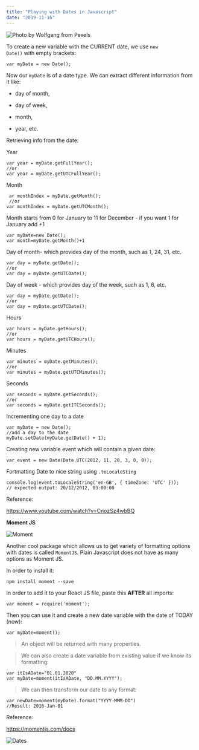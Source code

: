 ```yaml
---
title: "Playing with Dates in Javascript"
date: "2019-11-16"
---
```


![](https://i.imgur.com/ooqUgWd.jpg "Photo by Wolfgang from Pexels")


To create a new variable with the CURRENT date, we use <code>new Date()</code> with empty brackets:
```
var myDate = new Date();
```

Now our <code>myDate</code> is of a date type. We can extract different information from it like:

- day of month, 

- day of week, 

- month, 

- year, etc.

Retrieving info from the date:

Year
```
var year = myDate.getFullYear();
//or
var year = myDate.getUTCFullYear();
```

Month
```
 ar monthIndex = myDate.getMonth();
 //or
var monthIndex = myDate.getUTCMonth();
```
Month starts from 0 for January to 11 for December - if you want 1 for January add +1
```
var myDate=new Date(); 
var month=myDate.getMonth()+1
```

Day of month- which provides day of the month, such as 1, 24, 31, etc.
```
var day = myDate.getDate();
//or
var day = myDate.getUTCDate();
```

Day of week - which provides day of the week, such as 1, 6, etc.
```
var day = myDate.getDate();
//or
var day = myDate.getUTCDate();
```

Hours
```
var hours = myDate.getHours();
//or
var hours = myDate.getUTCHours();
```
Minutes
```
var minutes = myDate.getMinutes();
//or
var minutes = myDate.getUTCMinutes();
```

Seconds
```
var seconds = myDate.getSeconds();
//or
var seconds = myDate.getITCSeconds();
```

Incrementing one day to a date
```
var myDate = new Date();
//add a day to the date
myDate.setDate(myDate.getDate() + 1);
```

Creating new variable event which will contain a given date:
```
var event = new Date(Date.UTC(2012, 11, 20, 3, 0, 0));
```

Fortmatting Date to nice string using <code>.toLocaleSting</code>
```
console.log(event.toLocaleString('en-GB', { timeZone: 'UTC' }));
// expected output: 20/12/2012, 03:00:00
```

Reference:

https://www.youtube.com/watch?v=CnozSz4wbBQ


**Moment JS**

![Moment](https://i.imgur.com/o7K483F.jpg "Photo by Matej from Pexels")

Another cool package which allows us to get variety of formatting options with dates is called <code>MomentJS</code>. Plain Javascript does not have as many options as Moment JS.

In order to install it:
```
npm install moment --save
```

In order to add it to your React JS file, paste this **AFTER** all imports:
```
var moment = require('moment');
```

Then you can use it and create a new date variable with the date of TODAY (now):
```
var myDate=moment();
```

> An object will be returned with many properties.

> We can also create a date variable from existing value if we know its formatting:
```
var itIsADate="01.01.2020"
var myDate=moment(itIsADate, "DD.MM.YYYY");

```

> We can then transform our date to any format:
```
var newDate=moment(myDate).format("YYYY-MMM-DD")
//Result: 2016-Jan-01
```

Reference:

https://momentjs.com/docs

![Dates](https://i.imgur.com/bNckChk.jpg "Photo by Bich Tran from Pexels")